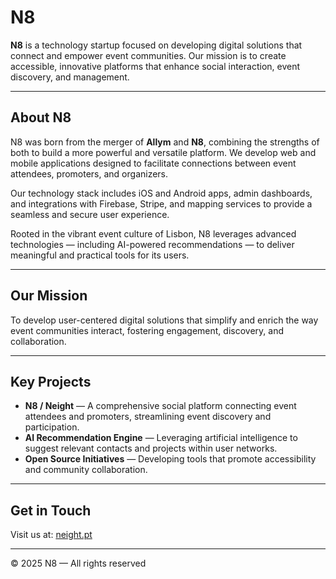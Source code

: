 # N8

**N8** is a technology startup focused on developing digital solutions that connect and empower event communities. Our mission is to create accessible, innovative platforms that enhance social interaction, event discovery, and management.

---

## About N8

N8 was born from the merger of **Allym** and **N8**, combining the strengths of both to build a more powerful and versatile platform. We develop web and mobile applications designed to facilitate connections between event attendees, promoters, and organizers.

Our technology stack includes iOS and Android apps, admin dashboards, and integrations with Firebase, Stripe, and mapping services to provide a seamless and secure user experience.

Rooted in the vibrant event culture of Lisbon, N8 leverages advanced technologies — including AI-powered recommendations — to deliver meaningful and practical tools for its users.

---

## Our Mission

To develop user-centered digital solutions that simplify and enrich the way event communities interact, fostering engagement, discovery, and collaboration.

---

## Key Projects

- **N8 / Neight** — A comprehensive social platform connecting event attendees and promoters, streamlining event discovery and participation.  
- **AI Recommendation Engine** — Leveraging artificial intelligence to suggest relevant contacts and projects within user networks.  
- **Open Source Initiatives** — Developing tools that promote accessibility and community collaboration.

---

## Get in Touch

Visit us at: [neight.pt](https://neight.pt)

---

© 2025 N8 — All rights reserved
